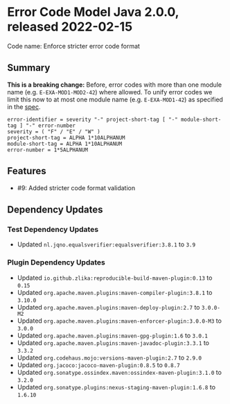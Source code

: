 # Error Code Model Java 2.0.0, released 2022-02-15

Code name: Enforce stricter error code format

## Summary

**This is a breaking change:** Before, error codes with more than one module name (e.g. `E-EXA-MOD1-MOD2-42`) where allowed. To unify error codes we limit this now to at most one module name (e.g. `E-EXA-MOD1-42`) as specified in the [spec](https://github.com/exasol/error-code-crawler-maven-plugin/blob/main/doc/requirements.md#verify-error-identifier).

```
error-identifier = severity "-" project-short-tag [ "-" module-short-tag ] "-" error-number
severity = ( "F" / "E" / "W" )
project-short-tag = ALPHA 1*10ALPHANUM
module-short-tag = ALPHA 1*10ALPHANUM
error-number = 1*5ALPHANUM
```

## Features

* #9: Added stricter code format validation

## Dependency Updates

### Test Dependency Updates

* Updated `nl.jqno.equalsverifier:equalsverifier:3.8.1` to `3.9`

### Plugin Dependency Updates

* Updated `io.github.zlika:reproducible-build-maven-plugin:0.13` to `0.15`
* Updated `org.apache.maven.plugins:maven-compiler-plugin:3.8.1` to `3.10.0`
* Updated `org.apache.maven.plugins:maven-deploy-plugin:2.7` to `3.0.0-M2`
* Updated `org.apache.maven.plugins:maven-enforcer-plugin:3.0.0-M3` to `3.0.0`
* Updated `org.apache.maven.plugins:maven-gpg-plugin:1.6` to `3.0.1`
* Updated `org.apache.maven.plugins:maven-javadoc-plugin:3.3.1` to `3.3.2`
* Updated `org.codehaus.mojo:versions-maven-plugin:2.7` to `2.9.0`
* Updated `org.jacoco:jacoco-maven-plugin:0.8.5` to `0.8.7`
* Updated `org.sonatype.ossindex.maven:ossindex-maven-plugin:3.1.0` to `3.2.0`
* Updated `org.sonatype.plugins:nexus-staging-maven-plugin:1.6.8` to `1.6.10`

